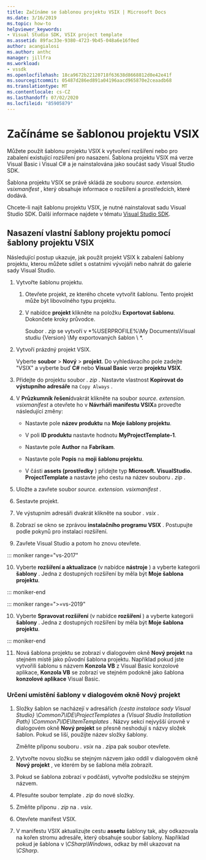```yaml
---
title: Začínáme se šablonou projektu VSIX | Microsoft Docs
ms.date: 3/16/2019
ms.topic: how-to
helpviewer_keywords:
- Visual Studio SDK, VSIX project template
ms.assetid: 89fac33e-9380-4723-9b45-048a6e16f0ed
author: acangialosi
ms.author: anthc
manager: jillfra
ms.workload:
- vssdk
ms.openlocfilehash: 18ca9672b22120718f63638d8668812d0e42e41f
ms.sourcegitcommit: 05487d286ed891a04196aacd965870e2ceaadb68
ms.translationtype: MT
ms.contentlocale: cs-CZ
ms.lasthandoff: 07/02/2020
ms.locfileid: "85905879"
---
```

# <a name="get-started-with-the-vsix-project-template"></a>Začínáme se šablonou projektu VSIX

Můžete použít šablonu projektu VSIX k vytvoření rozšíření nebo pro zabalení existující rozšíření pro nasazení. Šablona projektu VSIX má verze Visual Basic i Visual C# a je nainstalována jako součást sady Visual Studio SDK.

 Šablona projektu VSIX se právě skládá ze souboru *source. extension. vsixmanifest* , který obsahuje informace o rozšíření a prostředcích, které dodává.

 Chcete-li najít šablonu projektu VSIX, je nutné nainstalovat sadu Visual Studio SDK. Další informace najdete v tématu [Visual Studio SDK](../extensibility/visual-studio-sdk.md).

## <a name="deploy-a-custom-project-template-using-the-vsix-project-template"></a>Nasazení vlastní šablony projektu pomocí šablony projektu VSIX

 Následující postup ukazuje, jak použít projekt VSIX k zabalení šablony projektu, kterou můžete sdílet s ostatními vývojáři nebo nahrát do galerie sady Visual Studio.

1. Vytvořte šablonu projektu.

    1. Otevřete projekt, ze kterého chcete vytvořit šablonu. Tento projekt může být libovolného typu projektu.

    2. V nabídce **projekt** klikněte na položku **Exportovat šablonu**. Dokončete kroky průvodce.

         Soubor *. zip* se vytvoří v *%USERPROFILE%\My Documents\Visual studiu {Version} \My exportovaných šablon \\ *.

2. Vytvoří prázdný projekt VSIX.

     Vyberte **soubor**  >  **Nový**  >  **projekt**. Do vyhledávacího pole zadejte "VSIX" a vyberte buď **C#** nebo **Visual Basic** verze **projektu VSIX**.

3. Přidejte do projektu soubor *. zip* . Nastavte vlastnost **Kopírovat do výstupního adresáře** na `Copy Always` .

4. V **Průzkumník řešení**dvakrát klikněte na soubor *source. extension. vsixmanifest* a otevřete ho v **Návrháři manifestu VSIX**a proveďte následující změny:

    - Nastavte pole **název produktu** na **Moje šablony projektu**.

    - V poli **ID produktu** nastavte hodnotu **MyProjectTemplate-1**.

    - Nastavte pole **Author** na **Fabrikam**.

    - Nastavte pole **Popis** na **moji šablonu projektu**.

    - V části **assets (prostředky** ) přidejte typ **Microsoft. VisualStudio. ProjectTemplate** a nastavte jeho cestu na název souboru *. zip* .

5. Uložte a zavřete soubor *source. extension. vsixmanifest* .

6. Sestavte projekt.

7. Ve výstupním adresáři dvakrát klikněte na soubor *. vsix* .

8. Zobrazí se okno se zprávou **instalačního programu VSIX** . Postupujte podle pokynů pro instalaci rozšíření.

9. Zavřete Visual Studio a potom ho znovu otevřete.

::: moniker range="vs-2017"

10. Vyberte **rozšíření a aktualizace** (v nabídce **nástroje** ) a vyberte kategorii **šablony** . Jedna z dostupných rozšíření by měla být **Moje šablona projektu**.

::: moniker-end

::: moniker range=">=vs-2019"

10. Vyberte **Spravovat rozšíření** (v nabídce **rozšíření** ) a vyberte kategorii **šablony** . Jedna z dostupných rozšíření by měla být **Moje šablona projektu**.

::: moniker-end

11. Nová šablona projektu se zobrazí v dialogovém okně **Nový projekt** na stejném místě jako původní šablona projektu. Například pokud jste vytvořili šablonu s názvem **Konzola VB** z Visual Basic konzolové aplikace, **Konzola VB** se zobrazí ve stejném podokně jako šablona **konzolové aplikace** Visual Basic.

### <a name="to-specify-the-location-of-the-template-in-the-new-project-dialog-box"></a>Určení umístění šablony v dialogovém okně Nový projekt

1. Složky šablon se nacházejí v adresářích *{cesta instalace sady Visual Studio} \Common7\IDE\ProjectTemplates* a *{Visual Studio Installation Path} \Common7\IDE\ItemTemplates* . Názvy sekcí nejvyšší úrovně v dialogovém okně **Nový projekt** se přesně neshodují s názvy složek šablon. Pokud se liší, použijte název složky šablony.

    Změňte příponu souboru *. vsix* na *. zip*a pak soubor otevřete.

2. Vytvořte novou složku se stejným názvem jako oddíl v dialogovém okně **Nový projekt** , ve kterém by se šablona měla zobrazit.

3. Pokud se šablona zobrazí v podčásti, vytvořte podsložku se stejným názvem.

4. Přesuňte soubor template *. zip* do nové složky.

5. Změňte příponu *. zip* na *. vsix*.

6. Otevřete manifest VSIX.

7. V manifestu VSIX aktualizujte cestu **assetu** šablony tak, aby odkazovala na kořen stromu adresáře, který obsahuje soubor šablony. Například pokud je šablona v *\CSharp\Windows*, odkaz by měl ukazovat na *\CSharp*.
